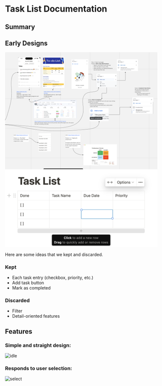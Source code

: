 # Task List Documentation

## Summary


## Early Designs
![Brainstorming](screenshots/image.png)
![research](screenshots/design.png)

Here are some ideas that we kept and discarded.
### Kept
* Each task entry (checkbox, priority, etc.)
* Add task button
* Mark as completed
### Discarded
* Filter
* Detail-oriented features

## Features
### **Simple** and **straight** design:
![idle](assets/img1.png)

### **Responds** to user selection:
![select](assets/img2.png)

